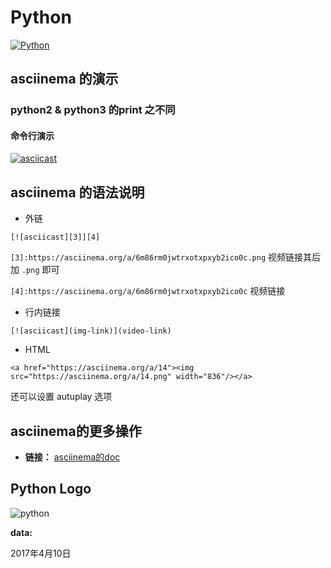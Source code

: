 # Python

[![Python][2]]() 
## asciinema 的演示
### python2 & python3 的print 之不同
#### 命令行演示
[![asciicast][3]][4]
 
## asciinema 的语法说明
- 外链

`[![asciicast][3]][4]`  

`[3]:https://asciinema.org/a/6m86rm0jwtrxotxpxyb2ico0c.png` 视频链接其后加 `.png` 即可

`[4]:https://asciinema.org/a/6m86rm0jwtrxotxpxyb2ico0c` 视频链接
- 行内链接

`[![asciicast](img-link)](video-link)`
- HTML

`<a href="https://asciinema.org/a/14"><img src="https://asciinema.org/a/14.png" width="836"/></a>` 

还可以设置 autuplay 选项
 ## asciinema的更多操作
 - **链接：** [asciinema的doc][5]
 ## Python Logo
![python][1]

**data:**

2017年4月10日

[1]:https://github.com/AutuanLiu/Python/blob/master/img/timg.jpg
[2]:https://img.shields.io/badge/Python-3.6.1-brightgreen.svg
[3]:https://asciinema.org/a/6m86rm0jwtrxotxpxyb2ico0c.png
[4]:https://asciinema.org/a/6m86rm0jwtrxotxpxyb2ico0c
[5]:https://asciinema.org/docs/

